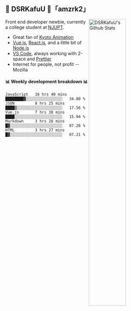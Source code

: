## 🍥 DSRKafuU 🍥「amzrk2」

<img align="right" alt="DSRKafuU's Github Stats" width="48%" src="https://github-readme-stats.vercel.app/api?username=amzrk2&count_private=true&show_icons=true&title_color=7793cc&icon_color=7793cc&text_color=595858&bg_color=ffffff" />

Front end developer newbie, currently a college student at [NJUPT](https://www.njupt.edu.cn).

- Great fan of [Kyoto Animation](https://www.kyotoanimation.co.jp)
- [Vue.js](https://vuejs.org), [React.js](https://reactjs.org), and a little bit of [Node.js](https://nodejs.org)
- [VS Code](https://code.visualstudio.com), always working with 2-space and [Prettier](https://prettier.io)
- Internet for people, not profit -- Mozilla

#### :bar_chart: Weekly development breakdown :bar_chart:

<!--START_SECTION:waka-->
```text
JavaScript   16 hrs 40 mins  ████████▓░░░░░░░░░░░░░░░░   34.80 % 
JSON         8 hrs 25 mins   ████▒░░░░░░░░░░░░░░░░░░░░   17.56 % 
Vue.js       7 hrs 38 mins   ████░░░░░░░░░░░░░░░░░░░░░   15.94 % 
Markdown     3 hrs 28 mins   █▓░░░░░░░░░░░░░░░░░░░░░░░   07.26 % 
HTML         3 hrs 27 mins   █▓░░░░░░░░░░░░░░░░░░░░░░░   07.21 % 
```
<!--END_SECTION:waka-->

